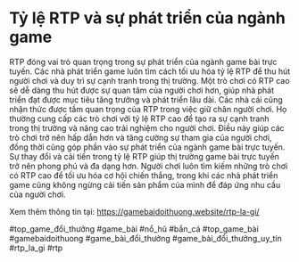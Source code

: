 # Tỷ lệ RTP và sự phát triển của ngành game 
RTP đóng vai trò quan trọng trong sự phát triển của ngành game bài trực tuyến. Các nhà phát triển game luôn tìm cách tối ưu hóa tỷ lệ RTP để thu hút người chơi và duy trì sự cạnh tranh trong thị trường. Một trò chơi có RTP cao sẽ dễ dàng thu hút được sự quan tâm của người chơi hơn, giúp nhà phát triển đạt được mục tiêu tăng trưởng và phát triển lâu dài.
Các nhà cái cũng nhận thức được tầm quan trọng của RTP trong việc giữ chân người chơi. Họ thường cung cấp các trò chơi với tỷ lệ RTP cao để tạo ra sự cạnh tranh trong thị trường và nâng cao trải nghiệm cho người chơi. Điều này giúp các trò chơi trở nên hấp dẫn hơn và tăng cường sự tham gia của người chơi, đồng thời cũng góp phần vào sự phát triển của ngành game bài trực tuyến.
Sự thay đổi và cải tiến trong tỷ lệ RTP giúp thị trường game bài trực tuyến trở nên phong phú và đa dạng hơn. Người chơi luôn tìm kiếm những trò chơi có RTP cao để tối ưu hóa cơ hội chiến thắng, trong khi các nhà phát triển game cũng không ngừng cải tiến sản phẩm của mình để đáp ứng nhu cầu của người chơi.

Xem thêm thông tin tại: https://gamebaidoithuong.website/rtp-la-gi/

#top_game_đổi_thưởng #game_bài #nổ_hũ #bắn_cá #top_game_bài #gamebaidoithuong #game_bài_đổi_thưởng #game_bài_đổi_thưởng_uy_tín #rtp_la_gi #rtp
